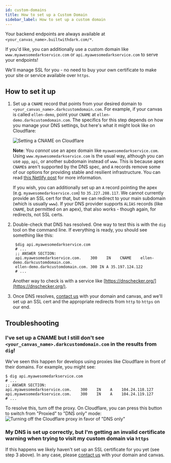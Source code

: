 ```yaml
---
id: custom-domains
title: How to set up a Custom Domain
sidebar_label: How to set up a custom domain
---
```


Your backend endpoints are always available at
`<your_canvas_name>.builtwithdark.com/*`.

If you'd like, you can additionally use a custom domain like
`www.myawesomedarkservice.com` or `api.myawesomedarkservice.com` to serve your
endpoints!

We'll manage SSL for you - no need to buy your own certificate to make your site
or service available over `https`.

## How to set it up

1. Set up a `CNAME` record that points from your desired domain to
   `<your_canvas_name>.darkcustomdomain.com`. For example, if your canvas is
   called `ellen-demo`, point your `CNAME` at `ellen-demo.darkcustomdomain.com`.
   The specifics for this step depends on how you manage your DNS settings, but
   here's what it might look like on Cloudflare:

   ![Setting a CNAME on Cloudflare](/img/customdomain/cname-example.png)

   **Note**: You _cannot_ use an apex domain like `myawesomedarkservice.com`.
   Using `www.myawesomedarkservice.com` is the usual way, although you can use
   `app`, `api`, or another subdomain instead of `www`. This is because apex
   `CNAME`s aren't supported by the DNS spec, and `A` records remove some of our
   options for providing stable and resilient infrastructure. You can read
   [this Netlify post](https://www.netlify.com/blog/2017/02/28/to-www-or-not-www/)
   for more information.

   If you wish, you can additionally set up an `A` record pointing the apex
   (e.g. `myawesomedarkservice.com`) to `35.227.208.117`. We cannot currently
   provide an SSL cert for that, but we can redirect to your main subdomain
   (which is usually `www`). If your DNS provider supports `ALIAS` records (like
   `CNAME`, but permitted on an apex), that also works - though again, for
   redirects, not SSL certs.

2. Double-check that DNS has resolved. One way to test this is with the `dig`
   tool on the command line. If everything is ready, you should see something
   like this:

   ```shell
    $dig api.myawesomedarkservice.com
    # ...
    ;; ANSWER SECTION:
    api.myawesomedarkservice.com.    300    IN    CNAME    ellen-demo.darkcustomdomain.com.
    ellen-demo.darkcustomdomain.com. 300 IN A 35.197.124.122
    # ...
   ```

   Another way to check is with a service like
   [https://dnschecker.org/](https://dnschecker.org/).

3. Once DNS resolves, [contact us](/support) with your domain and canvas, and
   we'll set up an SSL cert and the appropriate redirects from `http` to `https`
   on our end.

## Troubleshooting

### I've set up a CNAME but I still don't see `<your_canvas_name>.darkcustomdomain.com` in the results from `dig`!

We've seen this happen for develops using proxies like Cloudflare in front of
their domains. For example, you might see:

```shell
$ dig api.myawesomedarkservice.com
# ...
;; ANSWER SECTION:
api.myawesomedarkservice.com.    300    IN    A    104.24.118.127
api.myawesomedarkservice.com.    300    IN    A    104.24.119.127
# ...
```

To resolve this, turn off the proxy. On Cloudflare, you can press this button to
switch from "Proxied" to "DNS only" mode:
![Turning off the Cloudflare proxy in favor of "DNS only"](/img/customdomain/cloudflare-proxy.png)

### My DNS is set up correctly, but I'm getting an invalid certificate warning when trying to visit my custom domain via `https`

If this happens we likely haven't set up an SSL certificate for you yet (see
step 3 above). In any case, please [contact us](support) with your domain and
canvas.
